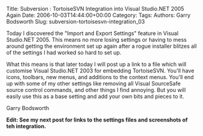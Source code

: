 Title: Subversion : TortoiseSVN Integration into Visual Studio.NET 2005 Again
Date: 2006-10-03T14:44:00+00:00
Category: 
Tags: 
Authors: Garry Bodsworth
Slug: subversion-tortoisesvn-integration_03

<div class='post'>
Today I discovered the "Import and Export Settings" feature in Visual Studio.NET 2005.  This means no more losing settings or having to mess around getting the environment set up again after a rogue installer blitzes all of the settings I had worked so hard to set up.

What this means is that later today I will post up a link to a file which will customise Visual Studio.NET 2003 for embedding TortoiseSVN.  You'll have icons, toolbars, new menus, and additions to the context menus.  You'll end up with some of my other settings like removing all Visual SourceSafe source control commands, and other things I find annoying.  But you will easily use this as a base setting and add your own bits and pieces to it.

Garry Bodsworth

<span style="font-weight:bold;">Edit: See my next post for links to the settings files and screenshots of teh integration.</span></div>
